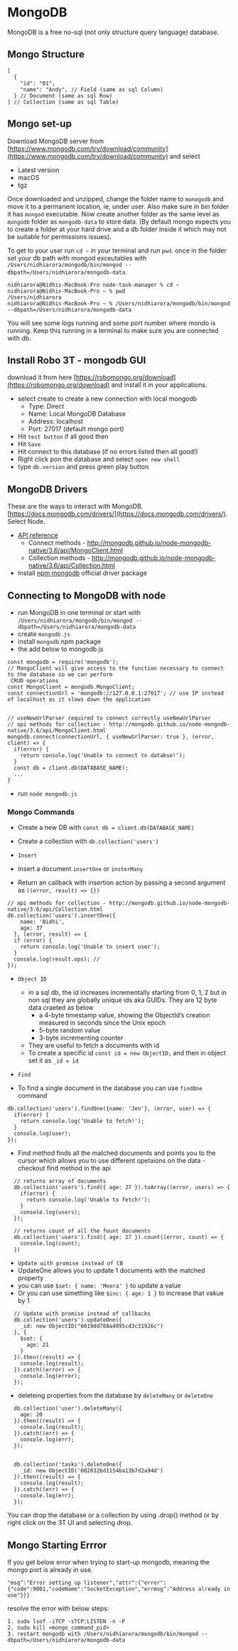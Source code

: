 # MongoDB
MongoDB is a free no-sql (not only structure query language) database.

## Mongo Structure
```
[
  {
    "id": "01",
    "name": "Andy", // Field (same as sql Column)
  } // Document (same as sql Row)
] // Collection (same as sql Table)
```

## Mongo set-up

Download MongoDB server from [https://www.mongodb.com/try/download/community](https://www.mongodb.com/try/download/community) and select
  - Latest version
  - macOS
  - tgz

Once downloaded and unzipped, change the folder name to `monogodb` and move it to a permanent location, ie, under user. Also make sure in bin folder it has `mongod` executable. Now create another folder as the same level as `mongodb` folder as `mongodb-data` to store data. (By default mongo expects you to create a folder at your hard drive and a db folder inside it which may not be suitable for permissions issues).

To get to your user run `cd ~` in your terminal and run `pwd`. once in the folder set your db path with mongod exceutables with `/Users/nidhiarora/mongodb/bin/mongod --dbpath=/Users/nidhiarora/mongodb-data`.
```
nidhiarora@Nidhis-MacBook-Pro node-task-manager % cd ~
nidhiarora@Nidhis-MacBook-Pro ~ % pwd
/Users/nidhiarora
nidhiarora@Nidhis-MacBook-Pro ~ % /Users/nidhiarora/mongodb/bin/mongod --dbpath=/Users/nidhiarora/mongodb-data
```
You will see some logs running and some port number where mondo is running. Keep this running in a terminal to make sure you are connected with db.

## Install Robo 3T - mongodb GUI
download it from here [https://robomongo.org/download](https://robomongo.org/download) and install it in your applications.

- select create to create a new connection with local mongodb
  - Type: Direct
  - Name: Local MongoDB Database
  - Address: localhost
  - Port: 27017 (default mongo port)
- Hit `test button` if all good then
- Hit `Save`
- Hit connect to this database (if no errors listed then all good!)
- Right click pon the database and select `open new shell`
- type `db.version` and press green play button

## MongoDB Drivers
These are the ways to interact with MongoDB. [https://docs.mongodb.com/drivers/](https://docs.mongodb.com/drivers/). Select Node.

- [API reference](http://mongodb.github.io/node-mongodb-native/3.6/api/)
  - Connect methods - http://mongodb.github.io/node-mongodb-native/3.6/api/MongoClient.html
  - Collection methods - http://mongodb.github.io/node-mongodb-native/3.6/api/Collection.html
- Install [npm mongodb](https://www.npmjs.com/package/mongodb) official driver package


## Connecting to MongoDB with node
- run MongoDB in one terminal or start with `/Users/nidhiarora/mongodb/bin/mongod --dbpath=/Users/nidhiarora/mongodb-data`
- create `mongodb.js`
- install `mongodb` npm package
- the add below to mongodb.js
```
const mongodb = require('mongodb');
// MongoClient will give access to the function necessary to connect to the database so we can perform
 CRUD operations
const MongoClient = mongodb.MongoClient;
const connectionUrl = 'mongodb://127.0.0.1:27017'; // use IP instead of localhost as it slows down the application


// useNewUrlParser required to connect correctly useNewUrlParser
// api methods for collection - http://mongodb.github.io/node-mongodb-native/3.6/api/MongoClient.html
mongodb.connect(connectionUrl, { useNewUrlParser: true }, (error, client) => {
  if(error) {
    return console.log('Unable to connect to databse!');
  }
  const db = client.db(DATABASE_NAME);
  ...
}
```
- run `node mongodb.js`

### Mongo Commands
- Create a new DB with `const db = client.db(DATABASE_NAME)`
- Create a collection with `db.collection('users')`

- `Insert`
- Insert a document `insertOne` or `insterMany`
- Return an callback with insertion action by passing a second argument as `((error, result) => {})`
```
// api methods for collection - http://mongodb.github.io/node-mongodb-native/3.6/api/Collection.html
db.collection('users').insertOne({
    name: 'Nidhi',
    age: 37
  }, (error, result) => {
  if (error) {
    return console.log('Unable to insert user');
  }
  console.log(result.ops); //
});
```
- `Object ID`
  - in a sql db, the id increases incrementally starting from 0, 1, 2 but in non sql they are globally unique ids aka GUIDs. They are 12 byte data craeted as below
    - a 4-byte timestamp value, showing the ObjectId’s creation measured in seconds since the Unix epoch
    - 5-byte random value
    - 3-byte incrementing counter
  - They are useful to fetch a documents with id
  - To create a specific id `const id = new ObjectID;` and then in object set it as `_id = id`

- `Find`
- To find a single document in the database you can use `findOne` command
```
db.collection('users').findOne({name: 'Jen'}, (error, user) => {
  if(error) {
    return console.log('Unable to fetch!');
  }
  console.log(user);
});
```
- Find method finds all the matched documents and points you to the cursor which allows you to use different opetaions on the data - checkout find method in the api
```
  // returns array of documents
  db.collection('users').find({ age: 27 }).toArray((error, users) => {
    if(error) {
      return console.log('Unable to fetch!');
    }
    console.log(users);
  });

  // returns count of all the fount documents
  db.collection('users').find({ age: 27 }).count((error, count) => {
    console.log(count);
  })
```
-  `Update with promise instead of CB`
- UpdateOne allows you to update 1 documents with the matched property
- you can use `$set: { name: 'Meera' }` to update a value
- Or you can use simething like `$inc: { age: 1 }` to increase that vakue by 1
```
  // Update with promise instead of callbacks
  db.collection('users').updateOne({
    _id: new ObjectID("6019dd788a4095cd3c31926c")
  }, {
    $set: {
      age: 21
    }
  }).then((result) => {
    console.log(result);
  }).catch((error) => {
    console.log(error);
  });
```

- deleteing properties from the database by `deleteMany` or `deleteOne`
```
  db.collection('user').deleteMany({
    age: 20
  }).then((result) => {
    console.log(result);
  }).catch((err) => {
    console.log(err);
  });


  db.collection('tasks').deleteOne({
    _id: new ObjectID('602032bd1154ba13b7d2a94d')
  }).then((result) => {
    console.log(result);
  }).catch((err) => {
    console.log(err);
  });
```

You can drop the database or a collection by using .drop() method or by right click on the 3T UI and selecting drop.

## Mongo Starting Errror
If you get below error when trying to start-up mongodb, meaning the mongo port is already in use.
```
"msg":"Error setting up listener","attr":{"error":{"code":9001,"codeName":"SocketException","errmsg":"Address already in use"}}}
```
resolve the error with below steps:
```
1. sudo lsof -iTCP -sTCP:LISTEN -n -P
2. sudo kill <mongo_command_pid>
3. restart mongodb with /Users/nidhiarora/mongodb/bin/mongod --dbpath=/Users/nidhiarora/mongodb-data
```
